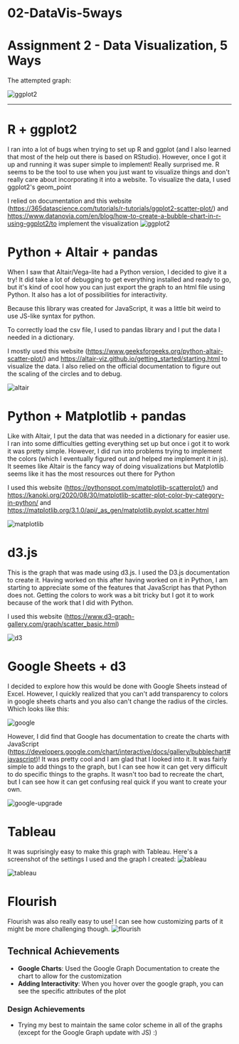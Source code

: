 # 02-DataVis-5ways

Assignment 2 - Data Visualization, 5 Ways  
===

The attempted graph: 

![ggplot2](img/ggplot2.png)


---

# R + ggplot2 
I ran into a lot of bugs when trying to set up R and ggplot (and I also learned that most of the help out there is based on RStudio). However, once I got it up and running it was super simple to implement! Really surprised me. R seems to be the tool to use when you just want to visualize things and don't really care about incorporating it into a website. To visualize the data, I used ggplot2's geom_point

I  relied on documentation and this website (https://365datascience.com/tutorials/r-tutorials/ggplot2-scatter-plot/) and https://www.datanovia.com/en/blog/how-to-create-a-bubble-chart-in-r-using-ggplot2/to implement the visualization
![ggplot2](img/ggplot2.png)

# Python + Altair + pandas
When I saw that Altair/Vega-lite had a Python version, I decided to give it a try! It did take a lot of debugging to get everything installed and ready to go, but it's kind of cool how you can just export the graph to an html file using Python. It also has a lot of possibilities for interactivity. 

Because this library was created for JavaScript, it was a little bit weird to use JS-like syntax for python. 

To correctly load the csv file, I used to pandas library and I put the data I needed in a dictionary. 

I mostly used this website (https://www.geeksforgeeks.org/python-altair-scatter-plot/) and https://altair-viz.github.io/getting_started/starting.html to visualize the data. I also relied on the official documentation to figure out the scaling of the circles and to debug. 

![altair](img/altair-python.svg)

# Python + Matplotlib + pandas
Like with Altair, I put the data that was needed in a dictionary for easier use. I ran into some difficulties getting everything set up but once i got it to work it was pretty simple. However, I did run into problems trying to implement the colors (which I eventually figured out and helped me implement it in js). It seemes like Altair is the fancy way of doing visualizations but Matplotlib seems like it has the most resources out there for Python

I used this website (https://pythonspot.com/matplotlib-scatterplot/) and https://kanoki.org/2020/08/30/matplotlib-scatter-plot-color-by-category-in-python/ and https://matplotlib.org/3.1.0/api/_as_gen/matplotlib.pyplot.scatter.html

![matplotlib](img/python-matplotlib.png)

# d3.js 
This is the graph that was made using d3.js. I used the D3.js documentation to create it. Having worked on this after having worked on it in Python, I am starting to appreciate some of the features that JavaScript has that Python does not. Getting the colors to work was a bit tricky but I got it to work because of the work that I did with Python. 

I used this website (https://www.d3-graph-gallery.com/graph/scatter_basic.html)

![d3](img/d3-js-pic.png)

# Google Sheets + d3
I decided to explore how this would be done with Google Sheets instead of Excel. However, I quickly  realized that you can't add transparency to colors in google sheets charts and you also can't change the radius of the circles. Which looks like this:

![google](img/chart-google.png)

However, I did find that Google has documentation to create the charts with JavaScript (https://developers.google.com/chart/interactive/docs/gallery/bubblechart#javascript)! It was pretty cool and I am glad that I looked into it. It was fairly simple to add things to the graph, but I can see how it can get very difficult to do specific things to the graphs. It wasn't too bad to recreate the chart, but I can see how it can get confusing real quick if you want to create your own. 

![google-upgrade](img/google.gif)

# Tableau
It was suprisingly easy to make this graph with Tableau. Here's a screenshot of the settings I used and the graph I created: 
![tableau](img/tableau.png)

![tableau](img/tableau-2.png)

# Flourish
Flourish was also really easy to use! I can see how customizing parts of it might be more challenging though.
![flourish](img/flourish.png)

## Technical Achievements
- **Google Charts**: Used the Google Graph Documentation to create the chart to allow for the customization
- **Adding Interactivity**: When you hover over the google graph, you can see the specific attributes of the plot

### Design Achievements
- Trying my best to maintain the same color scheme in all of the graphs (except for the Google Graph update with JS) :)
